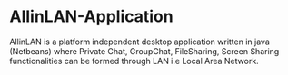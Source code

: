 # AllinLAN-Application
AllinLAN is a platform independent desktop application written in java (Netbeans) where Private Chat, GroupChat, FileSharing, Screen Sharing functionalities can be formed through LAN i.e Local Area Network.
